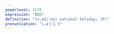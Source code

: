 ```yaml
---
powerlevel: 1578
expression: "祝日"
definition: "(n,adj-no) national holiday; (P)"
pronunciation: "しゅくじつ"
---
```

